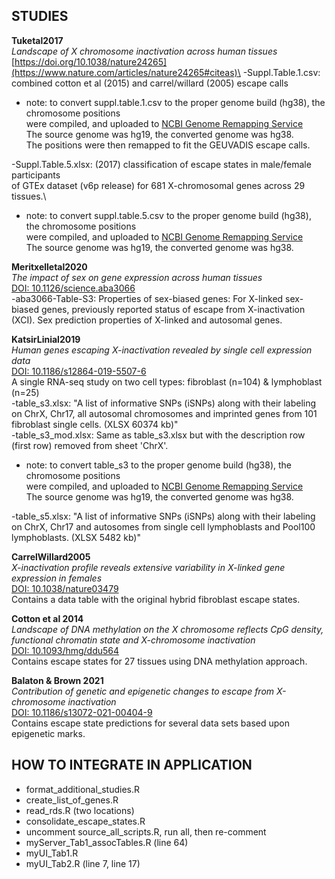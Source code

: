 ## STUDIES
**Tuketal2017**\
*Landscape of X chromosome inactivation across human tissues*\
[https://doi.org/10.1038/nature24265](https://www.nature.com/articles/nature24265#citeas)\
-Suppl.Table.1.csv: combined cotton et al (2015) and carrel/willard (2005) escape calls
 - note: to convert suppl.table.1.csv to the proper genome build (hg38), the chromosome positions\
were compiled, and uploaded to [NCBI Genome Remapping Service](https://www.ncbi.nlm.nih.gov/genome/tools/remap#)\
The source genome was hg19, the converted genome was hg38.\
The positions were then remapped to fit the GEUVADIS escape calls.

-Suppl.Table.5.xlsx: (2017) classification of escape states in male/female participants\
of GTEx dataset (v6p release) for 681 X-chromosomal genes across 29 tissues.\
 - note: to convert suppl.table.5.csv to the proper genome build (hg38), the chromosome positions\
were compiled, and uploaded to [NCBI Genome Remapping Service](https://www.ncbi.nlm.nih.gov/genome/tools/remap#)\
The source genome was hg19, the converted genome was hg38.


**Meritxelletal2020**\
*The impact of sex on gene expression across human tissues*\
[DOI: 10.1126/science.aba3066](https://science.sciencemag.org/content/369/6509/eaba3066)\
-aba3066-Table-S3: Properties of sex-biased genes: For X-linked sex-biased genes, previously reported status of escape from X-inactivation (XCI). Sex prediction properties of X-linked and autosomal genes.


**KatsirLinial2019**\
*Human genes escaping X-inactivation revealed by single cell expression data*\
[DOI: 10.1186/s12864-019-5507-6](https://doi.org/10.1186/s12864-019-5507-6)\
A single RNA-seq study on two cell types: fibroblast (n=104) & lymphoblast (n=25)\
-table_s3.xlsx: "A list of informative SNPs (iSNPs) along with their labeling on ChrX, Chr17, all autosomal chromosomes and imprinted genes from 101 fibroblast single cells. (XLSX 60374 kb)"\
-table_s3_mod.xlsx: Same as table_s3.xlsx but with the description row (first row) removed from sheet 'ChrX'.
  - note: to convert table_s3 to the proper genome build (hg38), the chromosome positions\
were compiled, and uploaded to [NCBI Genome Remapping Service](https://www.ncbi.nlm.nih.gov/genome/tools/remap#)\
The source genome was hg19, the converted genome was hg38.

-table_s5.xlsx: "A list of informative SNPs (iSNPs) along with their labeling on ChrX, Chr17 and autosomes from single cell lymphoblasts and Pool100 lymphoblasts. (XLSX 5482 kb)"

**CarrelWillard2005**\
*X-inactivation profile reveals extensive variability in X-linked gene expression in females*\
[DOI: 10.1038/nature03479](https://doi.org/10.1038/nature03479)\
Contains a data table with the original hybrid fibroblast escape states. 

**Cotton et al 2014**\
*Landscape of DNA methylation on the X chromosome reflects CpG density, functional chromatin state and X-chromosome inactivation*\
[DOI: 10.1093/hmg/ddu564](https://doi.org/10.1093/hmg/ddu564)\
Contains escape states for 27 tissues using DNA methylation approach. 

**Balaton & Brown 2021**\
*Contribution of genetic and epigenetic changes to escape from X-chromosome inactivation*\
[DOI: 10.1186/s13072-021-00404-9](https://doi.org/10.1186/s13072-021-00404-9)\
Contains escape state predictions for several data sets based upon epigenetic marks.

## HOW TO INTEGRATE IN APPLICATION
 - format_additional_studies.R
 - create_list_of_genes.R
 - read_rds.R (two locations)
 - consolidate_escape_states.R
 - uncomment source_all_scripts.R, run all, then re-comment
 - myServer_Tab1_assocTables.R (line 64)
 - myUI_Tab1.R 
 - myUI_Tab2.R (line 7, line 17)
